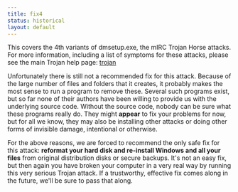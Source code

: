 ```yaml
---
title: fix4
status: historical
layout: default
---
```

This covers the 4th variants of dmsetup.exe, the mIRC Trojan Horse attacks.
For more information, including a list of symptoms for these attacks, please
see the main Trojan help page: [trojan](/security/trojan.html)

Unfortunately there is still not a recommended fix for this attack. Because of
the large number of files and folders that it creates, it probably makes the
most sense to run a program to remove these. Several such programs exist, but
so far none of their authors have been willing to provide us with the
underlying source code. Without the source code, nobody can be sure what these
programs really do. They might **appear** to fix your problems for now, but
for all we know, they may also be installing other attacks or doing other
forms of invisible damage, intentional or otherwise.

For the above reasons, we are forced to recommend the only safe fix for this
attack: **reformat your hard disk and re-install Windows and all your files**
from original distribution disks or secure backups. It's not an easy fix, but
then again you have broken your computer in a very real way by running this
very serious Trojan attack. If a trustworthy, effective fix comes along in the
future, we'll be sure to pass that along.
